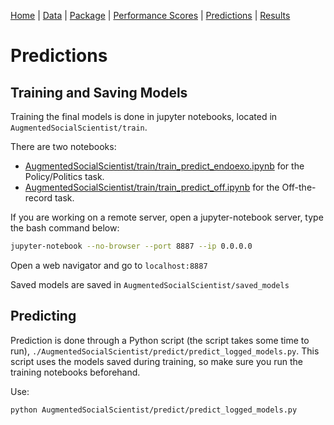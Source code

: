 [Home](../../../README.md) | [Data](../../../datasets/README.md) | [Package](../../../Core/README.md) | [Performance Scores](./saturation.md) | [Predictions](./train_predict.md) | [Results](./analysis.md)


# Predictions

## Training and Saving Models

Training the final models is done in jupyter notebooks, located in ```AugmentedSocialScientist/train```. 

There are two notebooks:
- [AugmentedSocialScientist/train/train_predict_endoexo.ipynb](../../train/train_predict_endoexo.ipynb) for the Policy/Politics task.
- [AugmentedSocialScientist/train/train_predict_off.ipynb](../../train/train_predict_off.ipynb) for the Off-the-record task.

If you are working on a remote server, open a jupyter-notebook server, type the bash command below:
```bash
jupyter-notebook --no-browser --port 8887 --ip 0.0.0.0
```
Open a web navigator and go to ```localhost:8887```

Saved models are saved in ```AugmentedSocialScientist/saved_models```

## Predicting

Prediction is done through a Python script (the script takes some time to run), ```./AugmentedSocialScientist/predict/predict_logged_models.py```. This script uses the models saved during training, so make sure you run the training notebooks beforehand. 

Use:
```bash
python AugmentedSocialScientist/predict/predict_logged_models.py
```
